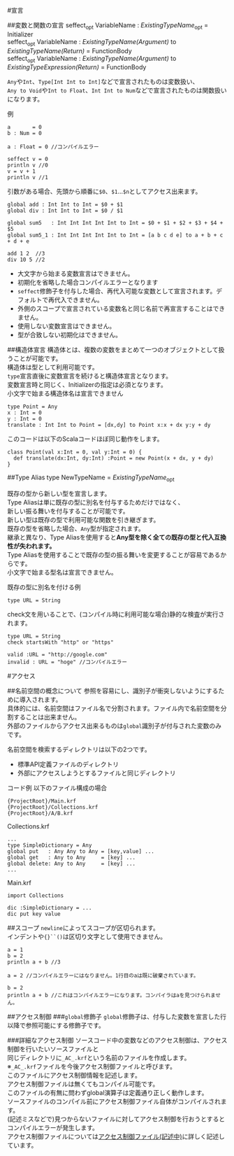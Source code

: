 #宣言

##変数と関数の宣言
seffect<sub>opt</sub> VariableName : *ExistingTypeName*<sub>opt</sub> = Initializer  
seffect<sub>opt</sub> VariableName : *ExistingTypeName(Argument)* to *ExistingTypeName(Return)* = FunctionBody  
seffect<sub>opt</sub> VariableName : *ExistingTypeName(Argument)* to *ExistingTypeExpression(Return)* = FunctionBody  

`Any`や`Int`、`Type[Int Int to Int]`などで宣言されたものは変数扱い、  
`Any to Void`や`Int to Float`、`Int Int to Num`などで宣言されたものは関数扱いになります。  

例

    a       = 0
    b : Num = 0
    
    a : Float = 0 //コンパイルエラー
    
    seffect v = 0
    println v //0
    v = v + 1
    println v //1
    
    
引数がある場合、先頭から順番に`$0`、`$1`...`$n`としてアクセス出来ます。  

    global add : Int Int to Int = $0 + $1
    global div : Int Int to Int = $0 / $1
    
    global sum5   : Int Int Int Int Int to Int = $0 + $1 + $2 + $3 + $4 + $5
    global sum5_1 : Int Int Int Int Int to Int = [a b c d e] to a + b + c + d + e
    
    add 1 2  //3
    div 10 5 //2

* 大文字から始まる変数宣言はできません。
* 初期化を省略した場合コンパイルエラーとなります
* `seffect`修飾子を付与した場合、再代入可能な変数として宣言されます。デフォルトで再代入できません。  
* 外側のスコープで宣言されている変数名と同じ名前で再宣言することはできません。
* 使用しない変数宣言はできません。
* 型が合致しない初期化はできません。

##構造体宣言
構造体とは、複数の変数をまとめて一つのオブジェクトとして扱うことが可能です。  
構造体は型として利用可能です。  
`type`宣言直後に変数宣言を続けると構造体宣言となります。  
変数宣言時と同じく、Initializerの指定は必須となります。  
小文字で始まる構造体名は宣言できません

```
type Point = Any
x : Int = 0
y : Int = 0
translate : Int Int to Point = [dx,dy] to Point x:x + dx y:y + dy
```
このコードは以下のScalaコードほぼ同じ動作をします。

```
class Point(val x:Int = 0, val y:Int = 0) {
  def translate(dx:Int, dy:Int) :Point = new Point(x + dx, y + dy)
}
```

##Type Alias
type NewTypeName = *ExistingTypeName*<sub>opt</sub>

既存の型から新しい型を宣言します。  
Type Aliasは単に既存の型に別名を付与するためだけではなく、  
新しい振る舞いを付与することが可能です。  
新しい型は既存の型で利用可能な関数を引き継ぎます。  
既存の型を省略した場合、`Any`型が指定されます。  
継承と異なり、Type Aliasを使用すると**Any型を除く全ての既存の型と代入互換性が失われます。**  
Type Aliasを使用することで既存の型の振る舞いを変更することが容易であるからです。  
小文字で始まる型名は宣言できません。

既存の型に別名を付ける例
```
type URL = String
```

check文を用いることで、(コンパイル時に利用可能な場合)静的な検査が実行されます。  
```
type URL = String
check startsWith "http" or "https"

valid :URL = "http://google.com"
invalid : URL = "hoge" //コンパイルエラー
```

#アクセス

##名前空間の概念について
参照を容易にし、識別子が衝突しないようにするために導入されます。  
具体的には、名前空間はファイル名で分割されます。ファイル内で名前空間を分割することは出来ません。  
外部のファイルからアクセス出来るものは`global`識別子が付与された変数のみです。  

名前空間を検索するディレクトリは以下の2つです。

* 標準API定義ファイルのディレクトリ
* 外部にアクセスしようとするファイルと同じディレクトリ


コード例
以下のファイル構成の場合

```
{ProjectRoot}/Main.krf
{ProjectRoot}/Collections.krf
{ProjectRoot}/A/B.krf
```

Collections.krf
```
...
type SimpleDictionary = Any
global put   : Any Any to Any = [key,value] ...
global get   : Any to Any     = [key] ...
global delete: Any to Any     = [key] ... 
...
```

Main.krf
```
import Collections

dic :SimpleDictionary = ...
dic put key value

```

##スコープ
`newline`によってスコープが区切られます。  
インデントや`{}``()`は区切り文字として使用できません。

```
a = 1
b = 2
println a + b //3

a = 2 //コンパイルエラーにはなりません。1行目のaは既に破棄されています。

b = 2
println a + b //これはコンパイルエラーになります。コンパイラはaを見つけられません。

```

##アクセス制御
###`global`修飾子
`global`修飾子は、付与した変数を宣言した行以降で参照可能にする修飾子です。  

###詳細なアクセス制御
ソースコード中の変数などのアクセス制御は、アクセス制御を行いたいソースファイルと  
同じディレクトリに`_AC_.krf`という名前のファイルを作成します。  
※`_AC_.krf`ファイルを今後アクセス制御ファイルと呼びます。  
このファイルにアクセス制御情報を記述します。  
アクセス制御ファイルは無くてもコンパイル可能です。  
このファイルの有無に問わずglobal演算子は定義通り正しく動作します。  
ソースファイルのコンパイル前にアクセス制御ファイル自体がコンパイルされます。  
(記述ミスなどで)見つからないファイルに対してアクセス制御を行おうとするとコンパイルエラーが発生します。  
アクセス制御ファイルについては[アクセス制御ファイル(記述中)](AccessControl.md)に詳しく記述しています。  

